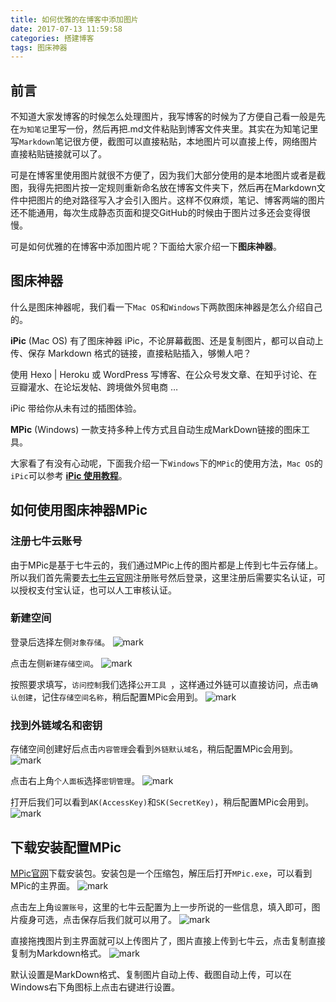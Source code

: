 ```yaml
---
title: 如何优雅的在博客中添加图片
date: 2017-07-13 11:59:58
categories: 搭建博客
tags: 图床神器
---
```

## 前言
不知道大家发博客的时候怎么处理图片，我写博客的时候为了方便自己看一般是先在`为知笔记`里写一份，然后再把.md文件粘贴到博客文件夹里。其实在为知笔记里写`Markdown`笔记很方便，截图可以直接粘贴，本地图片可以直接上传，网络图片直接粘贴链接就可以了。

可是在博客里使用图片就很不方便了，因为我们大部分使用的是本地图片或者是截图，我得先把图片按一定规则重新命名放在博客文件夹下，然后再在Markdown文件中把图片的绝对路径写入才会引入图片。这样不仅麻烦，笔记、博客两端的图片还不能通用，每次生成静态页面和提交GitHub的时候由于图片过多还会变得很慢。

可是如何优雅的在博客中添加图片呢？下面给大家介绍一下**图床神器**。

## 图床神器
什么是图床神器呢，我们看一下`Mac OS`和`Windows`下两款图床神器是怎么介绍自己的。

**iPic** (Mac OS)
有了图床神器 iPic，不论屏幕截图、还是复制图片，都可以自动上传、保存 Markdown 格式的链接，直接粘贴插入，够懒人吧？

使用 Hexo | Heroku 或 WordPress 写博客、在公众号发文章、在知乎讨论、在豆瓣灌水、在论坛发帖、跨境做外贸电商 …

iPic 带给你从未有过的插图体验。

**MPic** (Windows)
一款支持多种上传方式且自动生成MarkDown链接的图床工具。

大家看了有没有心动呢，下面我介绍一下`Windows`下的`MPic`的使用方法，`Mac OS`的`iPic`可以参考 **[iPic 使用教程](http://toolinbox.net/iPic/)**。
<!-- more -->
## 如何使用图床神器MPic
### 注册七牛云账号
由于MPic是基于七牛云的，我们通过MPic上传的图片都是上传到七牛云存储上。所以我们首先需要去[七牛云官网](https://www.qiniu.com/)注册账号然后登录，这里注册后需要实名认证，可以授权支付宝认证，也可以人工审核认证。

### 新建空间
登录后选择左侧`对象存储`。
![mark](http://oszefrx4t.bkt.clouddn.com/blog/170713/4IiC4k8KgC.png)

点击左侧`新建存储空间`。
![mark](http://oszefrx4t.bkt.clouddn.com/blog/170713/5CeBdg206L.png)

按照要求填写，`访问控制`我们选择`公开工具 `，这样通过外链可以直接访问，点击`确认创建`，记住`存储空间名称`，稍后配置MPic会用到。
![mark](http://oszefrx4t.bkt.clouddn.com/blog/170713/1lGbLl3l2g.png)

### 找到外链域名和密钥
存储空间创建好后点击`内容管理`会看到`外链默认域名`，稍后配置MPic会用到。
![mark](http://oszefrx4t.bkt.clouddn.com/blog/170713/3B176ka678.png)

点击右上角`个人面板`选择`密钥管理`。
![mark](http://oszefrx4t.bkt.clouddn.com/blog/170713/L7gG3me3f9.png)

打开后我们可以看到`AK(AccessKey)`和`SK(SecretKey)`，稍后配置MPic会用到。
![mark](http://oszefrx4t.bkt.clouddn.com/blog/170713/6361gAm69c.png)

## 下载安装配置MPic
[MPic官网](http://mpic.lzhaofu.cn/)下载安装包。安装包是一个压缩包，解压后打开`MPic.exe`，可以看到MPic的主界面。
![mark](http://oszefrx4t.bkt.clouddn.com/blog/170713/3HFG3gbhJI.png)

点击左上角`设置账号`，这里的七牛云配置为上一步所说的一些信息，填入即可，图片瘦身可选，点击保存后我们就可以用了。
![mark](http://oszefrx4t.bkt.clouddn.com/blog/170713/eDCGjCK2fk.png)

直接拖拽图片到主界面就可以上传图片了，图片直接上传到七牛云，点击复制直接复制为Markdown格式。
![mark](http://oszefrx4t.bkt.clouddn.com/blog/170713/KA8kcfeL4g.png)

默认设置是MarkDown格式、复制图片自动上传、截图自动上传，可以在Windows右下角图标上点击右键进行设置。